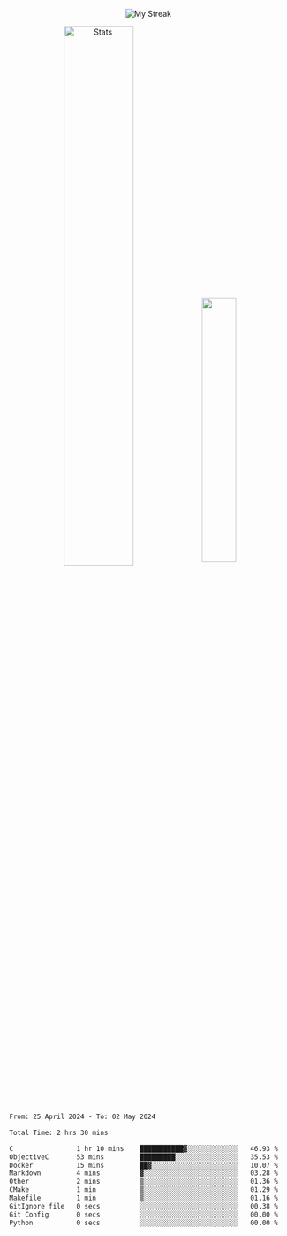 <p align="center">
<picture>
  <source media="(prefers-color-scheme: dark)" srcset="http://github-readme-streak-stats.herokuapp.com?user=semolik&theme=dark&hide_border=true&background=DD272700">
  <img alt="My Streak" src="http://github-readme-streak-stats.herokuapp.com?user=semolik&hide_border=true">
</picture>
</p>
<div align="center">
  <picture>
    <source media="(prefers-color-scheme: dark)" srcset="https://github-readme-stats.vercel.app/api?username=semolik&show_icons=true&bg_color=DD272700&hide_border=true&theme=dark">
        <img alt="Stats" src="https://github-readme-stats.vercel.app/api?username=semolik&show_icons=true&bg_color=DD272700&hide_border=true" width="50%" >
  </picture>
  <sup>
  <picture>
  <source media="(prefers-color-scheme: dark)" srcset="https://github-readme-stats.vercel.app/api/top-langs/?username=semolik&layout=compact&hide_border=true&bg_color=DD272700&theme=dark">
  <img src="https://github-readme-stats.vercel.app/api/top-langs/?username=semolik&layout=compact&hide_border=true" width="35%" />
  </picture>
  </sup>
</div>
<!--START_SECTION:waka-->

```txt
From: 25 April 2024 - To: 02 May 2024

Total Time: 2 hrs 30 mins

C                1 hr 10 mins    ███████████▓░░░░░░░░░░░░░   46.93 %
ObjectiveC       53 mins         █████████░░░░░░░░░░░░░░░░   35.53 %
Docker           15 mins         ██▓░░░░░░░░░░░░░░░░░░░░░░   10.07 %
Markdown         4 mins          ▓░░░░░░░░░░░░░░░░░░░░░░░░   03.28 %
Other            2 mins          ▒░░░░░░░░░░░░░░░░░░░░░░░░   01.36 %
CMake            1 min           ▒░░░░░░░░░░░░░░░░░░░░░░░░   01.29 %
Makefile         1 min           ▒░░░░░░░░░░░░░░░░░░░░░░░░   01.16 %
GitIgnore file   0 secs          ░░░░░░░░░░░░░░░░░░░░░░░░░   00.38 %
Git Config       0 secs          ░░░░░░░░░░░░░░░░░░░░░░░░░   00.00 %
Python           0 secs          ░░░░░░░░░░░░░░░░░░░░░░░░░   00.00 %
```

<!--END_SECTION:waka-->

